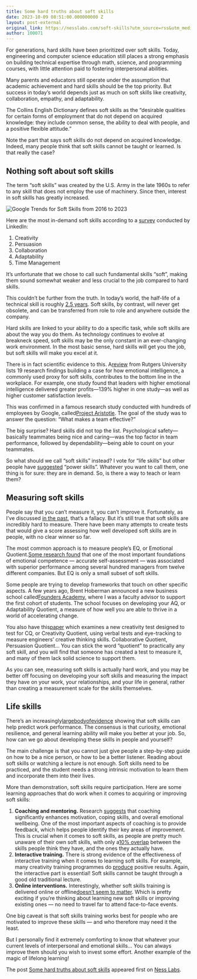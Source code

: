 ```yaml
---
title: Some hard truths about soft skills
date: 2023-10-09 08:51:00.000000000 Z
layout: post-external
original_link: https://nesslabs.com/soft-skills?utm_source=rss&utm_medium=rss&utm_campaign=soft-skills
author: 100071
---
```


For generations, hard skills have been prioritized over soft skills. Today, engineering and computer science education still places a strong emphasis on building technical expertise through math, science, and programming courses, with little attention paid to fostering interpersonal abilities.

Many parents and educators still operate under the assumption that academic achievement and hard skills should be the top priority. But success in today’s world depends just as much on soft skills like creativity, collaboration, empathy, and adaptability.

The Collins English Dictionary defines soft skills as the “desirable qualities for certain forms of employment that do not depend on acquired knowledge: they include common sense, the ability to deal with people, and a positive flexible attitude.”

Note the part that says soft skills do not depend on acquired knowledge. Indeed, many people think that soft skills cannot be taught or learned. Is that really the case?

## **Nothing soft about soft skills**

The term “soft skills” was created by the U.S. Army in the late 1960s to refer to any skill that does not employ the use of machinery. Since then, interest in soft skills has greatly increased.

![Google Trends for Soft Skills from 2016 to 2023](https://nesslabs.com/wp-content/uploads/2023/10/soft-skills-trends-2016-2023-ness-labs-1024x574.png)

Here are the most in-demand soft skills according to a [survey](https://business.linkedin.com/talent-solutions/blog/trends-and-research/2018/the-most-in-demand-hard-and-soft-skills-of-2018) conducted by LinkedIn:

1. Creativity
2. Persuasion
3. Collaboration
4. Adaptability
5. Time Management

It’s unfortunate that we chose to call such fundamental skills “soft”, making them sound somewhat weaker and less crucial to the job compared to hard skills.

This couldn’t be further from the truth. In today’s world, the half-life of a technical skill is roughly [2.5 years](https://www.ibm.com/blogs/ibm-training/skills-transformation-2021-workplace/). Soft skills, by contrast, will never get obsolete, and can be transferred from role to role and anywhere outside the company.

Hard skills are linked to your ability to do a specific task, while soft skills are about the way you do them. As technology continues to evolve at breakneck speed, soft skills may be the only constant in an ever-changing work environment. In the most basic sense, hard skills will get you the job, but soft skills will make you excel at it.

There is in fact scientific evidence to this. A[review](http://www.eiconsortium.org/pdf/business_case_for_ei.pdf) from Rutgers University lists 19 research findings building a case for how emotional intelligence, a commonly used proxy for soft skills, contributes to the bottom line in the workplace. For example, one study found that leaders with higher emotional intelligence delivered greater profits—139% higher in one study—as well as higher customer satisfaction levels.

This was confirmed in a famous research study conducted with hundreds of employees by Google, called[Project Aristotle](https://rework.withgoogle.com/print/guides/5721312655835136/). The goal of the study was to answer the question: “What makes a team effective?”

The big surprise? Hard skills did not top the list. Psychological safety—basically teammates being nice and caring—was the top factor in team performance, followed by dependability—being able to count on your teammates.

So what should we call “soft skills” instead? I vote for “life skills” but other people have [suggested](https://www.thomsonreuters.com/en-us/posts/legal/power-skills-rebranding/) “power skills”. Whatever you want to call them, one thing is for sure: they are in demand. So, is there a way to teach or learn them?

## **Measuring soft skills**

People say that you can’t measure it, you can’t improve it. Fortunately, as I’ve discussed [in the past](https://nesslabs.com/what-gets-measured-gets-managed), that’s a fallacy. But it’s still true that soft skills are incredibly hard to measure. There have been many attempts to create tests that would give a score assessing how well developed soft skills are in people, with no clear winner so far.

The most common approach is to measure people’s EQ, or Emotional Quotient.[Some research found](https://amzn.to/2YxDO2u) that one of the most important foundations of emotional competence — accurate self-assessment — was associated with superior performance among several hundred managers from twelve different companies. But EQ is only a small subset of soft skills.

Some people are trying to develop frameworks that touch on other specific aspects. A few years ago, Brent Hoberman announced a new business school called[Founders Academy](https://foundersacademy.io/), where I was a faculty advisor to support the first cohort of students. The school focuses on developing your AQ, or Adaptability Quotient, a measure of how well you are able to thrive in a world of accelerating change.

You also have this[paper](https://journals.sagepub.com/doi/abs/10.1177/0954406218780541) which examines a new creativity test designed to test for CQ, or Creativity Quotient, using verbal tests and eye-tracking to measure engineers’ creative thinking skills. Collaborative Quotient, Persuasion Quotient… You can stick the word “quotient” to practically any soft skill, and you will find that someone has created a test to measure it, and many of them lack solid science to support them.

As you can see, measuring soft skills is actually hard work, and you may be better off focusing on developing your soft skills and measuring the impact they have on your work, your relationships, and your life in general, rather than creating a measurement scale for the skills themselves.

## **Life skills**

There’s an increasingly[large](http://www.drtomascp.com/uploads/PIOP_final_employability.pdf)[body](http://jhr.uwpress.org/content/43/4/972.short)[of](http://psycnet.apa.org/buy/2003-11198-011)[evidence](https://www.sciencedirect.com/science/article/abs/pii/S0927537112000577) showing that soft skills can help predict work performance. The consensus is that curiosity, emotional resilience, and general learning ability will make you better at your job. So, how can we go about developing these skills in people and yourself?

The main challenge is that you cannot just give people a step-by-step guide on how to be a nice person, or how to be a better listener. Reading about soft skills or watching a lecture is not enough. Soft skills need to be practiced, and the student needs a strong intrinsic motivation to learn them and incorporate them into their lives.

More than demonstration, soft skills require participation. Here are some learning approaches that do work when it comes to acquiring or improving soft skills:

1. **Coaching and mentoring.** Research [suggests](https://www.researchgate.net/publication/261990782_Does_coaching_work_A_meta-analysis_on_the_effects_of_coaching_on_individual_level_outcomes_in_an_organizational_context) that coaching significantly enhances motivation, coping skills, and overall emotional wellbeing. One of the most important aspects of coaching is to provide feedback, which helps people identify their key areas of improvement. This is crucial when it comes to soft skills, as people are pretty much unaware of their own soft skills, with only a[10% overlap](https://www.sciencedirect.com/science/article/pii/B9780123855220000056) between the skills people think they have, and the ones they actually have.
2. **Interactive training.** There is strong evidence of the effectiveness of interactive training when it comes to learning soft skills. For example, many creativity training programmes do [produce](https://onlinelibrary.wiley.com/doi/abs/10.1002/j.2162-6057.1984.tb00985.x) positive results. Again, the interactive part is essential! Soft skills cannot be taught through a good old traditional lecture.
3. **Online interventions.** Interestingly, whether soft skills training is delivered online or offline[doesn’t seem to matter](https://onlinelibrary.wiley.com/doi/abs/10.1111/joop.12119). Which is pretty exciting if you’re thinking about learning new soft skills or improving existing ones — no need to travel far to attend face-to-face events.

One big caveat is that soft skills training works best for people who are motivated to improve these skills — and who therefore may need it the least.

But I personally find it extremely comforting to know that whatever your current levels of interpersonal and emotional skills… You can always improve them should you wish to invest some effort. Another example of the magic of lifelong learning!

The post [Some hard truths about soft skills](https://nesslabs.com/soft-skills) appeared first on [Ness Labs](https://nesslabs.com).

